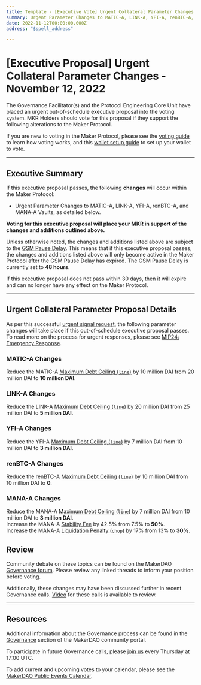 ```yaml
---
title: Template - [Executive Vote] Urgent Collateral Parameter Changes - November 12, 2022
summary: Urgent Parameter Changes to MATIC-A, LINK-A, YFI-A, renBTC-A, and MANA-A Vaults.
date: 2022-11-12T00:00:00.000Z
address: "$spell_address"

---
```

# [Executive Proposal] Urgent Collateral Parameter Changes - November 12, 2022

The Governance Facilitator(s) and the Protocol Engineering Core Unit have placed an urgent out-of-schedule executive proposal into the voting system. MKR Holders should vote for this proposal if they support the following alterations to the Maker Protocol.

If you are new to voting in the Maker Protocol, please see the [voting guide](https://community-development.makerdao.com/en/learn/governance/how-voting-works/) to learn how voting works, and this [wallet setup guide](https://community-development.makerdao.com/en/learn/governance/voting-setup/) to set up your wallet to vote.

---

## Executive Summary

If this executive proposal passes, the following **changes** will occur within the Maker Protocol:
- Urgent Parameter Changes to MATIC-A, LINK-A, YFI-A, renBTC-A, and MANA-A Vaults, as detailed below.

**Voting for this executive proposal will place your MKR in support of the changes and additions outlined above.**

Unless otherwise noted, the changes and additions listed above are subject to the [GSM Pause Delay](https://manual.makerdao.com/parameter-index/core/param-gsm-pause-delay). This means that if this executive proposal passes, the changes and additions listed above will only become active in the Maker Protocol after the GSM Pause Delay has expired. The GSM Pause Delay is currently set to **48 hours**.

If this executive proposal does not pass within 30 days, then it will expire and can no longer have any effect on the Maker Protocol.

---

## Urgent Collateral Parameter Proposal Details

As per this successful [urgent signal request](https://forum.makerdao.com/t/urgent-signal-request-urgent-recommended-collateral-parameter-changes/18764), the following parameter changes will take place if this out-of-schedule executive proposal passes. To read more on the process for urgent responses, please see [MIP24: Emergency Response](https://mips.makerdao.com/mips/details/MIP24). 

### MATIC-A Changes

Reduce the MATIC-A [Maximum Debt Ceiling (`line`)](https://manual.makerdao.com/module-index/module-dciam#maximum-debt-ceiling-line) by 10 million DAI from 20 million DAI to **10 million DAI**.

### LINK-A Changes

Reduce the LINK-A [Maximum Debt Ceiling (`line`)](https://manual.makerdao.com/module-index/module-dciam#maximum-debt-ceiling-line) by 20 million DAI from 25 million DAI to **5 million DAI**.

### YFI-A Changes

Reduce the YFI-A [Maximum Debt Ceiling (`line`)](https://manual.makerdao.com/module-index/module-dciam#maximum-debt-ceiling-line) by 7 million DAI from 10 million DAI to **3 million DAI**.

### renBTC-A Changes

Reduce the renBTC-A [Maximum Debt Ceiling (`line`)](https://manual.makerdao.com/module-index/module-dciam#maximum-debt-ceiling-line) by 10 million DAI from 10 million DAI to **0**.

### MANA-A Changes

Reduce the MANA-A [Maximum Debt Ceiling (`line`)](https://manual.makerdao.com/module-index/module-dciam#maximum-debt-ceiling-line) by 7 million DAI from 10 million DAI to **3 million DAI**.  
Increase the MANA-A [Stability Fee](https://manual.makerdao.com/parameter-index/vault-risk/param-stability-fee) by 42.5% from 7.5% to **50%**.  
Increase the MANA-A [Liquidation Penalty (`chop`)](https://manual.makerdao.com/parameter-index/vault-risk/param-liquidation-penalty) by 17% from 13% to **30%**.

## Review

Community debate on these topics can be found on the MakerDAO [Governance forum](https://forum.makerdao.com/). Please review any linked threads to inform your position before voting.

Additionally, these changes may have been discussed further in recent Governance calls. [Video](https://www.youtube.com/playlist?list=PLLzkWCj8ywWNq5-90-Id6VPSsrk4OWVan) for these calls is available to review.

---

## Resources

Additional information about the Governance process can be found in the [Governance](https://community-development.makerdao.com/en/learn/governance) section of the MakerDAO community portal.

To participate in future Governance calls, please [join us](https://github.com/makerdao/community/tree/master/governance/governance-and-risk-meetings) every Thursday at 17:00 UTC.

To add current and upcoming votes to your calendar, please see the [MakerDAO Public Events Calendar](https://calendar.google.com/calendar/embed?src=makerdao.com_3efhm2ghipksegl009ktniomdk%40group.calendar.google.com&ctz=UTC&mode=week&showCalendars=0&showPrint=0).
